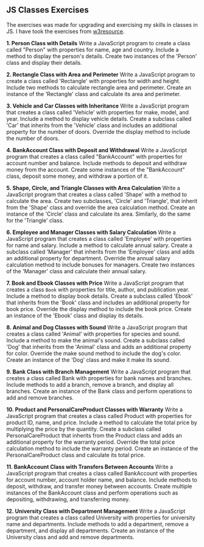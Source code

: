 ## JS Classes Exercises

The exercises was made for upgrading and exercising my skills in classes in JS. I have took the exercises from 
[w3resource](https://www.w3resource.com/javascript-exercises/oop/index.php).

**1. Person Class with Details**
Write a JavaScript program to create a class called "Person" with properties for name, age and country. Include a method to display the person's details. Create two instances of the 'Person' class and display their details.

**2. Rectangle Class with Area and Perimeter**
Write a JavaScript program to create a class called 'Rectangle' with properties for width and height. Include two methods to calculate rectangle area and perimeter. Create an instance of the 'Rectangle' class and calculate its area and perimeter.

**3. Vehicle and Car Classes with Inheritance**
Write a JavaScript program that creates a class called 'Vehicle' with properties for make, model, and year. Include a method to display vehicle details. Create a subclass called 'Car' that inherits from the 'Vehicle' class and includes an additional property for the number of doors. Override the display method to include the number of doors.

**4. BankAccount Class with Deposit and Withdrawal**
Write a JavaScript program that creates a class called "BankAccount" with properties for account number and balance. Include methods to deposit and withdraw money from the account. Create some instances of the "BankAccount" class, deposit some money, and withdraw a portion of it.

**5. Shape, Circle, and Triangle Classes with Area Calculation**
Write a JavaScript program that creates a class called 'Shape' with a method to calculate the area. Create two subclasses, 'Circle' and 'Triangle', that inherit from the 'Shape' class and override the area calculation method. Create an instance of the 'Circle' class and calculate its area. Similarly, do the same for the 'Triangle' class.

**6. Employee and Manager Classes with Salary Calculation**
Write a JavaScript program that creates a class called 'Employee' with properties for name and salary. Include a method to calculate annual salary. Create a subclass called 'Manager' that inherits from the 'Employee' class and adds an additional property for department. Override the annual salary calculation method to include bonuses for managers. Create two instances of the 'Manager' class and calculate their annual salary.

**7. Book and Ebook Classes with Price**
Write a JavaScript program that creates a class `Book` with properties for title, author, and publication year. Include a method to display book details. Create a subclass called 'Ebook' that inherits from the 'Book' class and includes an additional property for book price. Override the display method to include the book price. Create an instance of the 'Ebook' class and display its details.

**8. Animal and Dog Classes with Sound**
Write a JavaScript program that creates a class called 'Animal' with properties for species and sound. Include a method to make the animal's sound. Create a subclass called 'Dog' that inherits from the 'Animal' class and adds an additional property for color. Override the make sound method to include the dog's color. Create an instance of the 'Dog' class and make it make its sound.

**9. Bank Class with Branch Management**
Write a JavaScript program that creates a class called Bank with properties for bank names and branches. Include methods to add a branch, remove a branch, and display all branches. Create an instance of the Bank class and perform operations to add and remove branches.

**10. Product and PersonalCareProduct Classes with Warranty**
Write a JavaScript program that creates a class called Product with properties for product ID, name, and price. Include a method to calculate the total price by multiplying the price by the quantity. Create a subclass called PersonalCareProduct that inherits from the Product class and adds an additional property for the warranty period. Override the total price calculation method to include the warranty period. Create an instance of the PersonalCareProduct class and calculate its total price.

**11. BankAccount Class with Transfers Between Accounts**
Write a JavaScript program that creates a class called BankAccount with properties for account number, account holder name, and balance. Include methods to deposit, withdraw, and transfer money between accounts. Create multiple instances of the BankAccount class and perform operations such as depositing, withdrawing, and transferring money.

**12. University Class with Department Management**
Write a JavaScript program that creates a class called University with properties for university name and departments. Include methods to add a department, remove a department, and display all departments. Create an instance of the University class and add and remove departments.
